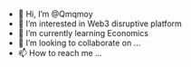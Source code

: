 - 👋 Hi, I’m @Qmqmoy
- 👀 I’m interested in Web3 disruptive platform 
- 🌱 I’m currently learning Economics
- 💞️ I’m looking to collaborate on ...
- 📫 How to reach me ...

<!---
Qmqmoy/Qmqmoy is a ✨ special ✨ repository because its `README.md` (this file) appears on your GitHub profile.
You can click the Preview link to take a look at your changes.
--->
